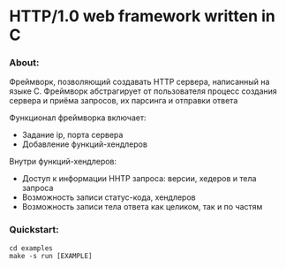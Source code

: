 # HTTP/1.0 web framework written in C

### About:
Фреймворк, позволяющий создавать HTTP сервера, написанный на языке С.
Фреймворк абстрагирует от пользователя процесс создания сервера и приёма запросов, их парсинга и отправки ответа

Функционал фреймворка включает: 
- Задание ip, порта сервера
- Добавление функций-хендлеров

Внутри функций-хендлеров: 
- Доступ к информации HHTP запроса: версии, хедеров и тела запроса
- Возможность записи статус-кода, хендлеров
- Возможность записи тела ответа как целиком, так и по частям

### Quickstart:

```shell
cd examples
make -s run [EXAMPLE]
```

